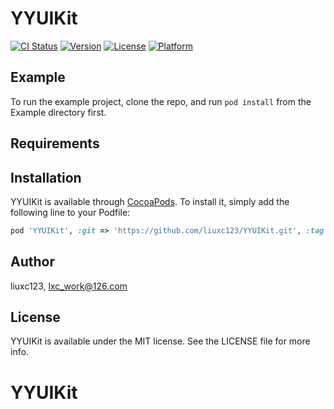 # YYUIKit

[![CI Status](https://img.shields.io/travis/liuxc123/YYUIKit.svg?style=flat)](https://travis-ci.org/liuxc123/YYUIKit)
[![Version](https://img.shields.io/cocoapods/v/YYUIKit.svg?style=flat)](https://cocoapods.org/pods/YYUIKit)
[![License](https://img.shields.io/cocoapods/l/YYUIKit.svg?style=flat)](https://cocoapods.org/pods/YYUIKit)
[![Platform](https://img.shields.io/cocoapods/p/YYUIKit.svg?style=flat)](https://cocoapods.org/pods/YYUIKit)

## Example

To run the example project, clone the repo, and run `pod install` from the Example directory first.

## Requirements

## Installation

YYUIKit is available through [CocoaPods](https://cocoapods.org). To install
it, simply add the following line to your Podfile:

```ruby
pod 'YYUIKit', :git => 'https://github.com/liuxc123/YYUIKit.git', :tag => '1.0.0'
```

## Author

liuxc123, lxc_work@126.com

## License

YYUIKit is available under the MIT license. See the LICENSE file for more info.
# YYUIKit

